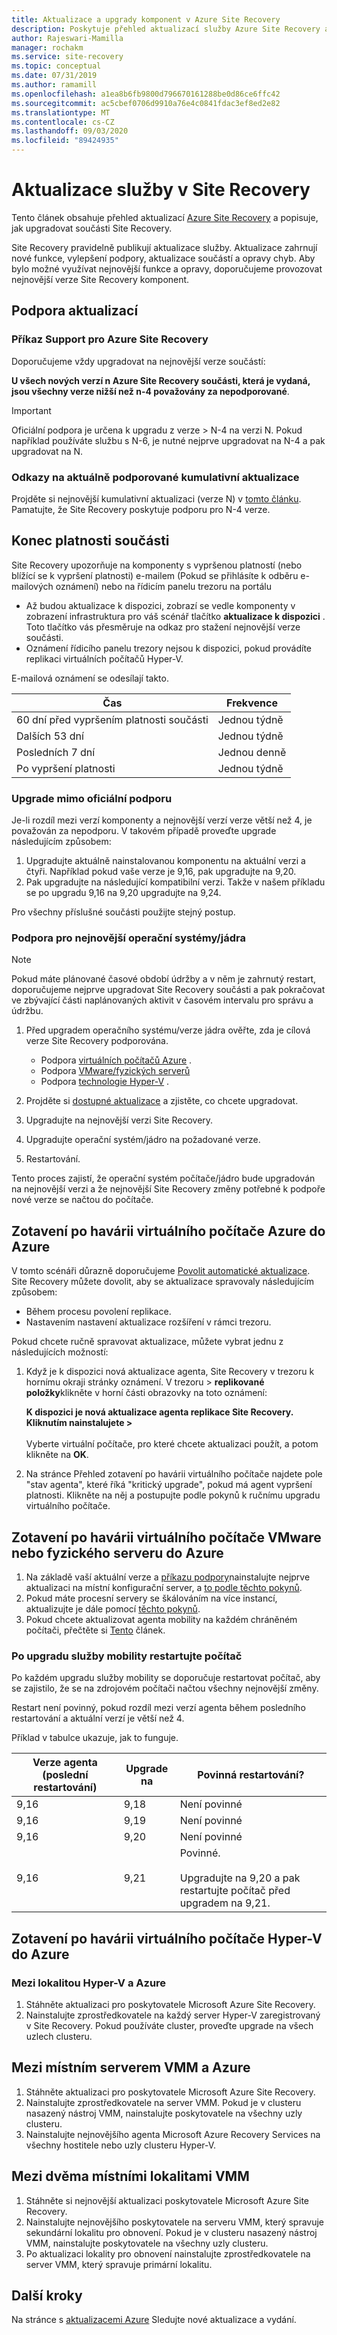```yaml
---
title: Aktualizace a upgrady komponent v Azure Site Recovery
description: Poskytuje přehled aktualizací služby Azure Site Recovery a upgrady komponent.
author: Rajeswari-Mamilla
manager: rochakm
ms.service: site-recovery
ms.topic: conceptual
ms.date: 07/31/2019
ms.author: ramamill
ms.openlocfilehash: a1ea8b6fb9800d796670161288be0d86ce6ffc42
ms.sourcegitcommit: ac5cbef0706d9910a76e4c0841fdac3ef8ed2e82
ms.translationtype: MT
ms.contentlocale: cs-CZ
ms.lasthandoff: 09/03/2020
ms.locfileid: "89424935"
---
```

# <a name="service-updates-in-site-recovery"></a>Aktualizace služby v Site Recovery

Tento článek obsahuje přehled aktualizací [Azure Site Recovery](site-recovery-overview.md) a popisuje, jak upgradovat součásti Site Recovery.

Site Recovery pravidelně publikují aktualizace služby. Aktualizace zahrnují nové funkce, vylepšení podpory, aktualizace součástí a opravy chyb. Aby bylo možné využívat nejnovější funkce a opravy, doporučujeme provozovat nejnovější verze Site Recovery komponent. 
 
 
## <a name="updates-support"></a>Podpora aktualizací

### <a name="support-statement-for-azure-site-recovery"></a>Příkaz Support pro Azure Site Recovery

Doporučujeme vždy upgradovat na nejnovější verze součástí:

**U všech nových verzí n Azure Site Recovery součásti, která je vydaná, jsou všechny verze nižší než n-4 považovány za nepodporované**. 

> [!IMPORTANT]
> Oficiální podpora je určena k upgradu z verze > N-4 na verzi N. Pokud například používáte službu s N-6, je nutné nejprve upgradovat na N-4 a pak upgradovat na N.


### <a name="links-to-currently-supported-update-rollups"></a>Odkazy na aktuálně podporované kumulativní aktualizace

 Projděte si nejnovější kumulativní aktualizaci (verze N) v [tomto článku](site-recovery-whats-new.md). Pamatujte, že Site Recovery poskytuje podporu pro N-4 verze.



## <a name="component-expiry"></a>Konec platnosti součásti

Site Recovery upozorňuje na komponenty s vypršenou platností (nebo blížící se k vypršení platnosti) e-mailem (Pokud se přihlásíte k odběru e-mailových oznámení) nebo na řídicím panelu trezoru na portálu

- Až budou aktualizace k dispozici, zobrazí se vedle komponenty v zobrazení infrastruktura pro váš scénář tlačítko **aktualizace k dispozici** . Toto tlačítko vás přesměruje na odkaz pro stažení nejnovější verze součásti.
-  Oznámení řídicího panelu trezory nejsou k dispozici, pokud provádíte replikaci virtuálních počítačů Hyper-V. 

E-mailová oznámení se odesílají takto.

**Čas** | **Frekvence**
--- | ---
60 dní před vypršením platnosti součásti | Jednou týdně
Dalších 53 dní | Jednou týdně
Posledních 7 dní | Jednou denně
Po vypršení platnosti | Jednou týdně


### <a name="upgrading-outside-official-support"></a>Upgrade mimo oficiální podporu

Je-li rozdíl mezi verzí komponenty a nejnovější verzí verze větší než 4, je považován za nepodporu. V takovém případě proveďte upgrade následujícím způsobem: 

1. Upgradujte aktuálně nainstalovanou komponentu na aktuální verzi a čtyři. Například pokud vaše verze je 9,16, pak upgradujte na 9,20.
2. Pak upgradujte na následující kompatibilní verzi. Takže v našem příkladu se po upgradu 9,16 na 9,20 upgradujte na 9,24. 

Pro všechny příslušné součásti použijte stejný postup.

### <a name="support-for-latest-operating-systemskernels"></a>Podpora pro nejnovější operační systémy/jádra

> [!NOTE]
> Pokud máte plánované časové období údržby a v něm je zahrnutý restart, doporučujeme nejprve upgradovat Site Recovery součásti a pak pokračovat ve zbývající části naplánovaných aktivit v časovém intervalu pro správu a údržbu.

1. Před upgradem operačního systému/verze jádra ověřte, zda je cílová verze Site Recovery podporována. 

    - Podpora [virtuálních počítačů Azure](azure-to-azure-support-matrix.md#replicated-machine-operating-systems) .
    - Podpora [VMware/fyzických serverů](vmware-physical-azure-support-matrix.md#replicated-machines)
    - Podpora [technologie Hyper-V](hyper-v-azure-support-matrix.md#replicated-vms) .
2. Projděte si [dostupné aktualizace](site-recovery-whats-new.md) a zjistěte, co chcete upgradovat.
3. Upgradujte na nejnovější verzi Site Recovery.
4. Upgradujte operační systém/jádro na požadované verze.
5. Restartování.


Tento proces zajistí, že operační systém počítače/jádro bude upgradován na nejnovější verzi a že nejnovější Site Recovery změny potřebné k podpoře nové verze se načtou do počítače.

## <a name="azure-vm-disaster-recovery-to-azure"></a>Zotavení po havárii virtuálního počítače Azure do Azure

V tomto scénáři důrazně doporučujeme [Povolit automatické aktualizace](azure-to-azure-autoupdate.md). Site Recovery můžete dovolit, aby se aktualizace spravovaly následujícím způsobem:

- Během procesu povolení replikace.
- Nastavením nastavení aktualizace rozšíření v rámci trezoru.

Pokud chcete ručně spravovat aktualizace, můžete vybrat jednu z následujících možností:

1. Když je k dispozici nová aktualizace agenta, Site Recovery v trezoru k hornímu okraji stránky oznámení. V trezoru > **replikované položky**klikněte v horní části obrazovky na toto oznámení: 
    
    **K dispozici je nová aktualizace agenta replikace Site Recovery. Kliknutím nainstalujete >** <br/><br/>Vyberte virtuální počítače, pro které chcete aktualizaci použít, a potom klikněte na **OK**.

2. Na stránce Přehled zotavení po havárii virtuálního počítače najdete pole "stav agenta", které říká "kritický upgrade", pokud má agent vypršení platnosti. Klikněte na něj a postupujte podle pokynů k ručnímu upgradu virtuálního počítače.

## <a name="vmware-vmphysical-server-disaster-recovery-to-azure"></a>Zotavení po havárii virtuálního počítače VMware nebo fyzického serveru do Azure

1. Na základě vaší aktuální verze a [příkazu podpory](#support-statement-for-azure-site-recovery)nainstalujte nejprve aktualizaci na místní konfigurační server, a [to podle těchto pokynů](vmware-azure-deploy-configuration-server.md#upgrade-the-configuration-server). 
2. Pokud máte procesní servery se škálováním na více instancí, aktualizujte je dále pomocí [těchto pokynů](vmware-azure-manage-process-server.md#upgrade-a-process-server).
3. Pokud chcete aktualizovat agenta mobility na každém chráněném počítači, přečtěte si [Tento](vmware-physical-manage-mobility-service.md#update-mobility-service-from-azure-portal) článek.

### <a name="reboot-after-mobility-service-upgrade"></a>Po upgradu služby mobility restartujte počítač

Po každém upgradu služby mobility se doporučuje restartovat počítač, aby se zajistilo, že se na zdrojovém počítači načtou všechny nejnovější změny.

Restart není povinný, pokud rozdíl mezi verzí agenta během posledního restartování a aktuální verzí je větší než 4.

Příklad v tabulce ukazuje, jak to funguje.

|**Verze agenta (poslední restartování)** | **Upgrade na** | **Povinná restartování?**|
|---------|---------|---------|
|9,16 |  9,18 | Není povinné|
|9,16 | 9,19 | Není povinné|
| 9,16 | 9,20 | Není povinné
 | 9,16 | 9,21 | Povinné.<br/><br/> Upgradujte na 9,20 a pak restartujte počítač před upgradem na 9,21.

## <a name="hyper-v-vm-disaster-recovery-to-azure"></a>Zotavení po havárii virtuálního počítače Hyper-V do Azure

### <a name="between-a-hyper-v-site-and-azure"></a>Mezi lokalitou Hyper-V a Azure

1. Stáhněte aktualizaci pro poskytovatele Microsoft Azure Site Recovery.
2. Nainstalujte zprostředkovatele na každý server Hyper-V zaregistrovaný v Site Recovery. Pokud používáte cluster, proveďte upgrade na všech uzlech clusteru.


## <a name="between-an-on-premises-vmm-site-and-azure"></a>Mezi místním serverem VMM a Azure
1. Stáhněte aktualizaci pro poskytovatele Microsoft Azure Site Recovery.
2. Nainstalujte zprostředkovatele na server VMM. Pokud je v clusteru nasazený nástroj VMM, nainstalujte poskytovatele na všechny uzly clusteru.
3. Nainstalujte nejnovějšího agenta Microsoft Azure Recovery Services na všechny hostitele nebo uzly clusteru Hyper-V.


## <a name="between-two-on-premises-vmm-sites"></a>Mezi dvěma místními lokalitami VMM
1. Stáhněte si nejnovější aktualizaci poskytovatele Microsoft Azure Site Recovery.
2. Nainstalujte nejnovějšího poskytovatele na serveru VMM, který spravuje sekundární lokalitu pro obnovení. Pokud je v clusteru nasazený nástroj VMM, nainstalujte poskytovatele na všechny uzly clusteru.
3. Po aktualizaci lokality pro obnovení nainstalujte zprostředkovatele na server VMM, který spravuje primární lokalitu.

## <a name="next-steps"></a>Další kroky

Na stránce s [aktualizacemi Azure](https://azure.microsoft.com/updates/?product=site-recovery) Sledujte nové aktualizace a vydání.
